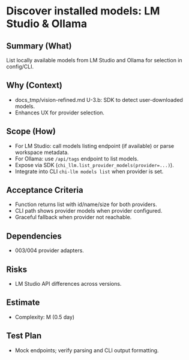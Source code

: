 # Discover installed models: LM Studio & Ollama

## Summary (What)
List locally available models from LM Studio and Ollama for selection in config/CLI.

## Why (Context)
- docs_tmp/vision-refined.md U-3.b: SDK to detect user-downloaded models.
- Enhances UX for provider selection.

## Scope (How)
- For LM Studio: call models listing endpoint (if available) or parse workspace metadata.
- For Ollama: use `/api/tags` endpoint to list models.
- Expose via SDK (`chi_llm.list_provider_models(provider=...)`).
- Integrate into CLI `chi-llm models list` when provider is set.

## Acceptance Criteria
- Function returns list with id/name/size for both providers.
- CLI path shows provider models when provider configured.
- Graceful fallback when provider not reachable.

## Dependencies
- 003/004 provider adapters.

## Risks
- LM Studio API differences across versions.

## Estimate
- Complexity: M (0.5 day)

## Test Plan
- Mock endpoints; verify parsing and CLI output formatting.

